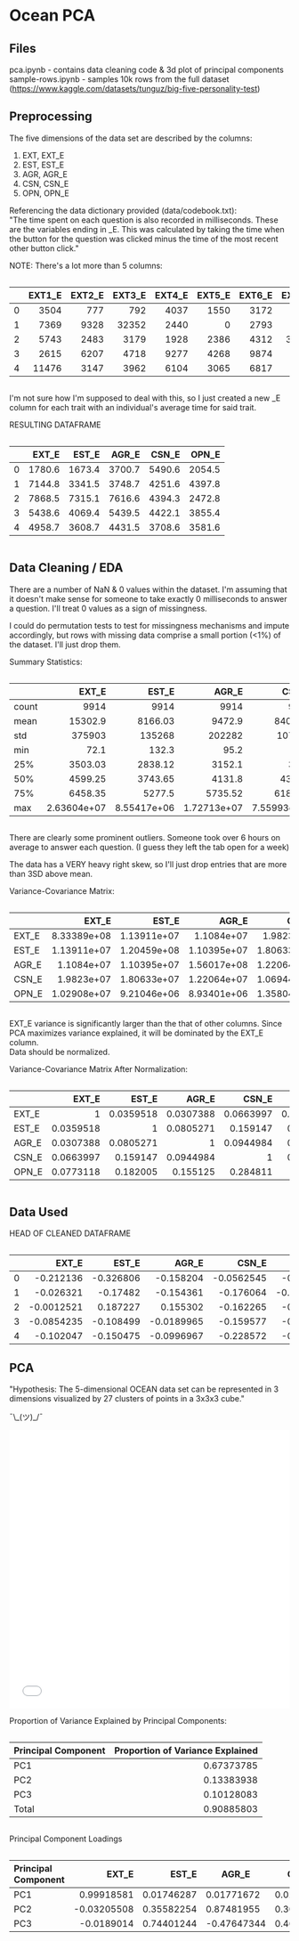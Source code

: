# Ocean PCA

## Files

pca.ipynb - contains data cleaning code & 3d plot of principal components  
sample-rows.ipynb - samples 10k rows from the full dataset (https://www.kaggle.com/datasets/tunguz/big-five-personality-test)

## Preprocessing

The five dimensions of the data set are described by the columns:

1. EXT, EXT_E
2. EST, EST_E
3. AGR, AGR_E
4. CSN, CSN_E
5. OPN, OPN_E

Referencing the data dictionary provided (data/codebook.txt):  
"The time spent on each question is also recorded in milliseconds. These are the variables ending in \_E. This was calculated by taking the time when the button for the question was clicked minus the time of the most recent other button click."

NOTE: There's a lot more than 5 columns:

<div markdown="1" style="
    display: block; 
    width: 100%; 
    overflow-x:auto
">

|     | EXT1_E | EXT2_E | EXT3_E | EXT4_E | EXT5_E | EXT6_E | EXT7_E | EXT8_E | EXT9_E | EXT10_E | EST1_E | EST2_E | EST3_E | EST4_E | EST5_E | EST6_E | EST7_E | EST8_E | EST9_E | EST10_E | AGR1_E | AGR2_E | AGR3_E | AGR4_E | AGR5_E | AGR6_E | AGR7_E | AGR8_E | AGR9_E | AGR10_E | CSN1_E | CSN2_E | CSN3_E | CSN4_E | CSN5_E | CSN6_E | CSN7_E | CSN8_E | CSN9_E | CSN10_E | OPN1_E | OPN2_E | OPN3_E | OPN4_E | OPN5_E | OPN6_E | OPN7_E | OPN8_E | OPN9_E | OPN10_E |
| --: | -----: | -----: | -----: | -----: | -----: | -----: | -----: | -----: | -----: | ------: | -----: | -----: | -----: | -----: | -----: | -----: | -----: | -----: | -----: | ------: | -----: | -----: | -----: | -----: | -----: | -----: | -----: | -----: | -----: | ------: | -----: | -----: | -----: | -----: | -----: | -----: | -----: | -----: | -----: | ------: | -----: | -----: | -----: | -----: | -----: | -----: | -----: | -----: | -----: | ------: |
|   0 |   3504 |    777 |    792 |   4037 |   1550 |   3172 |    718 |    751 |    929 |    1576 |   1853 |   2438 |    918 |   1432 |   3773 |   1943 |   1192 |    784 |   1132 |    1269 |   1457 |   1808 |   1940 |   1607 |   4445 |  18342 |   1296 |   1341 |   1928 |    2843 |    839 |  40453 |    999 |   3050 |   2377 |   1312 |   2884 |    977 |    991 |    1024 |    879 |   1896 |   2151 |   3589 |   1040 |   1838 |   1832 |   1635 |   1449 |    4236 |
|   1 |   7369 |   9328 |  32352 |   2440 |      0 |   2793 |   2952 |   6757 |   5376 |    2081 |   3130 |   2432 |   2759 |   2681 |   9033 |   2253 |   2583 |   2800 |   3056 |    2688 |   4598 |   1985 |   3320 |   1769 |   5095 |   4263 |   2832 |   4650 |   2840 |    6135 |   2433 |  11713 |   1952 |   4116 |   8713 |   4706 |   2712 |   1558 |   1301 |    3312 |  10551 |   3032 |   2188 |   3320 |   4817 |   8166 |   3644 |   4408 |   2570 |    1282 |
|   2 |   5743 |   2483 |   3179 |   1928 |   2386 |   4312 |  37930 |   5480 |   3312 |   11932 |   2809 |   3813 |  13646 |      0 |  15644 |   2676 |   1912 |  18584 |  12081 |    1986 |   1340 |   1557 |   3060 |  11422 |   1715 |   2189 |   1233 |   2328 |    977 |   50345 |   2057 |  10867 |   1400 |   1879 |   1575 |   2452 |   1692 |  19053 |      0 |    2968 |   1866 |   1665 |   3831 |   2367 |   1979 |   1782 |   4436 |   1963 |   2788 |    2051 |
|   3 |   2615 |   6207 |   4718 |   9277 |   4268 |   9874 |   5894 |   3154 |   2754 |    5625 |   8257 |   3382 |   5822 |   4442 |   4076 |   2926 |   5760 |   2297 |   2098 |    1634 |   4905 |   2982 |   9363 |   2516 |   3424 |  14042 |   3368 |   3818 |   7256 |    2721 |   7107 |   4277 |   7453 |   2594 |   3134 |   4094 |   4124 |   3320 |   4600 |    3518 |   6517 |   3408 |   4282 |   2696 |   5798 |   5680 |   3068 |   2467 |   2626 |    2012 |
|   4 |  11476 |   3147 |   3962 |   6104 |   3065 |   6817 |   3354 |   2286 |   5751 |    3625 |   2626 |   2425 |   2551 |   2457 |   3908 |   3169 |   1978 |   4317 |   4046 |    8610 |   5178 |   4551 |   3530 |   5492 |   7056 |   4090 |   3303 |   5084 |   3331 |    2700 |   5341 |   1299 |   3175 |   4061 |   5031 |   4757 |   2654 |   3521 |   4262 |    2985 |   3547 |   3545 |   2431 |   3839 |   9352 |   5067 |   2448 |   2119 |   1825 |    1643 |

</div>

I'm not sure how I'm supposed to deal with this, so I just created a new \_E column for each trait with an individual's average time for said trait.

RESULTING DATAFRAME

<div markdown="1" style="
    display: block; 
    width: 100%; 
    overflow-x:auto
">

|     |  EXT_E |  EST_E |  AGR_E |  CSN_E |  OPN_E |
| --: | -----: | -----: | -----: | -----: | -----: |
|   0 | 1780.6 | 1673.4 | 3700.7 | 5490.6 | 2054.5 |
|   1 | 7144.8 | 3341.5 | 3748.7 | 4251.6 | 4397.8 |
|   2 | 7868.5 | 7315.1 | 7616.6 | 4394.3 | 2472.8 |
|   3 | 5438.6 | 4069.4 | 5439.5 | 4422.1 | 3855.4 |
|   4 | 4958.7 | 3608.7 | 4431.5 | 3708.6 | 3581.6 |

</div>

## Data Cleaning / EDA

There are a number of NaN & 0 values within the dataset. I'm assuming that it doesn't make sense for someone to take exactly 0 milliseconds to answer a question. I'll treat 0 values as a sign of missingness.

I could do permutation tests to test for missingness mechanisms and impute accordingly, but rows with missing data comprise a small portion (<1%) of the dataset. I'll just drop them.

Summary Statistics:

<div markdown="1" style="
    display: block; 
    width: 100%; 
    overflow-x:auto
">

|       |       EXT_E |       EST_E |       AGR_E |       CSN_E |       OPN_E |
| :---- | ----------: | ----------: | ----------: | ----------: | ----------: |
| count |        9914 |        9914 |        9914 |        9914 |        9914 |
| mean  |     15302.9 |     8166.03 |      9472.9 |     8403.17 |     5752.01 |
| std   |      375903 |      135268 |      202282 |      107314 |     27974.2 |
| min   |        72.1 |       132.3 |        95.2 |        40.2 |          68 |
| 25%   |     3503.03 |     2838.12 |      3152.1 |        3260 |     2848.75 |
| 50%   |     4599.25 |     3743.65 |      4131.8 |      4357.1 |     3780.55 |
| 75%   |     6458.35 |      5277.5 |     5735.52 |     6189.85 |        5250 |
| max   | 2.63604e+07 | 8.55417e+06 | 1.72713e+07 | 7.55993e+06 | 2.13966e+06 |

</div>

There are clearly some prominent outliers. Someone took over 6 hours on average to answer each question. (I guess they left the tab open for a week)

The data has a VERY heavy right skew, so I'll just drop entries that are more than 3SD above mean.

Variance-Covariance Matrix:

<div markdown="1" style="
    display: block; 
    width: 100%; 
    overflow-x:auto
">

|       |       EXT_E |       EST_E |       AGR_E |       CSN_E |       OPN_E |
| :---- | ----------: | ----------: | ----------: | ----------: | ----------: |
| EXT_E | 8.33389e+08 | 1.13911e+07 |  1.1084e+07 |  1.9823e+07 | 1.02908e+07 |
| EST_E | 1.13911e+07 | 1.20459e+08 | 1.10395e+07 | 1.80633e+07 | 9.21046e+06 |
| AGR_E |  1.1084e+07 | 1.10395e+07 | 1.56017e+08 | 1.22064e+07 | 8.93401e+06 |
| CSN_E |  1.9823e+07 | 1.80633e+07 | 1.22064e+07 | 1.06944e+08 | 1.35804e+07 |
| OPN_E | 1.02908e+07 | 9.21046e+06 | 8.93401e+06 | 1.35804e+07 | 2.12597e+07 |

</div>

EXT_E variance is significantly larger than the that of other columns. Since PCA maximizes variance explained, it will be dominated by the EXT_E column.  
Data should be normalized.

Variance-Covariance Matrix After Normalization:

<div markdown="1" style="
    display: block; 
    width: 100%; 
    overflow-x:auto
">

|       |     EXT_E |     EST_E |     AGR_E |     CSN_E |     OPN_E |
| :---- | --------: | --------: | --------: | --------: | --------: |
| EXT_E |         1 | 0.0359518 | 0.0307388 | 0.0663997 | 0.0773118 |
| EST_E | 0.0359518 |         1 | 0.0805271 |  0.159147 |  0.182005 |
| AGR_E | 0.0307388 | 0.0805271 |         1 | 0.0944984 |  0.155125 |
| CSN_E | 0.0663997 |  0.159147 | 0.0944984 |         1 |  0.284811 |
| OPN_E | 0.0773118 |  0.182005 |  0.155125 |  0.284811 |         1 |

</div>

## Data Used

HEAD OF CLEANED DATAFRAME

<div markdown="1" style="
    display: block; 
    width: 100%; 
    overflow-x:auto
">

|     |      EXT_E |     EST_E |      AGR_E |      CSN_E |      OPN_E |
| --: | ---------: | --------: | ---------: | ---------: | ---------: |
|   0 |  -0.212136 | -0.326806 |  -0.158204 | -0.0562545 |  -0.604234 |
|   1 |  -0.026321 |  -0.17482 |  -0.154361 |  -0.176064 | -0.0960173 |
|   2 | -0.0012521 |  0.187227 |   0.155302 |  -0.162265 |  -0.513513 |
|   3 | -0.0854235 | -0.108499 | -0.0189965 |  -0.159577 |  -0.213654 |
|   4 |  -0.102047 | -0.150475 | -0.0996967 |  -0.228572 |  -0.273036 |

## PCA

"Hypothesis: The 5-dimensional OCEAN data set can be represented in 3 dimensions visualized by 27 clusters of points in a 3x3x3 cube."

¯\\\_(ツ)\_/¯

<iframe src="images/pca-normalized.html" width="100%" height="500px" frameBorder=0></iframe>

Proportion of Variance Explained by Principal Components:

<div markdown="1" style="
    display: block; 
    width: 100%; 
    overflow-x:auto
">

| Principal Component | Proportion of Variance Explained |
| :------------------ | -------------------------------: |
| PC1                 |                       0.67373785 |
| PC2                 |                       0.13383938 |
| PC3                 |                       0.10128083 |
| Total               |                       0.90885803 |

</div>

Principal Component Loadings

<div markdown="1" style="
    display: block; 
    width: 100%; 
    overflow-x:auto
">

| Principal Component |       EXT_E |      EST_E | AGR_E       | CSN_E      | OPN_E      |
| :------------------ | ----------: | ---------: | ----------- | ---------- | ---------- |
| PC1                 |  0.99918581 | 0.01746287 | 0.01771672  | 0.02861412 | 0.01378835 |
| PC2                 | -0.03205508 | 0.35582254 | 0.87481955  | 0.30975886 | 0.10537073 |
| PC3                 |  -0.0189014 | 0.74401244 | -0.47647344 | 0.46040521 | 0.08419229 |

</div>
